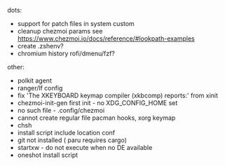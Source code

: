 dots:
 - support for patch files in system custom
 - cleanup chezmoi params see https://www.chezmoi.io/docs/reference/#lookpath-examples
 - create .zshenv?
 - chromium history rofi/dmenu/fzf?

other:
 - polkit agent
 - ranger/lf config
 - fix 'The XKEYBOARD keymap compiler (xkbcomp) reports:' from xinit
 - chezmoi-init-gen first init - no XDG_CONFIG_HOME set
 - no such file - .config/chezmoi
 - cannot create regular file pacman hooks, xorg keymap
 - chsh
 - install script include location conf
 - git not installed ( paru requires cargo)
 - startxw - do not execute when no DE available
 - oneshot install script
